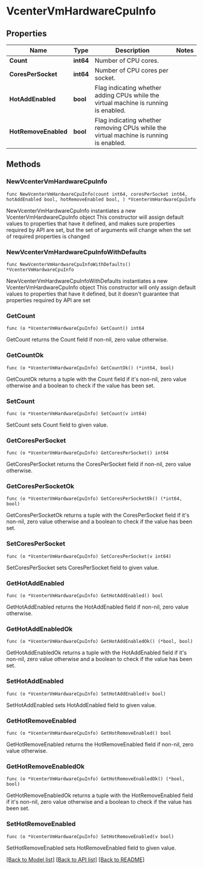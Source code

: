 # VcenterVmHardwareCpuInfo

## Properties

Name | Type | Description | Notes
------------ | ------------- | ------------- | -------------
**Count** | **int64** | Number of CPU cores. | 
**CoresPerSocket** | **int64** | Number of CPU cores per socket. | 
**HotAddEnabled** | **bool** | Flag indicating whether adding CPUs while the virtual machine is running is enabled. | 
**HotRemoveEnabled** | **bool** | Flag indicating whether removing CPUs while the virtual machine is running is enabled. | 

## Methods

### NewVcenterVmHardwareCpuInfo

`func NewVcenterVmHardwareCpuInfo(count int64, coresPerSocket int64, hotAddEnabled bool, hotRemoveEnabled bool, ) *VcenterVmHardwareCpuInfo`

NewVcenterVmHardwareCpuInfo instantiates a new VcenterVmHardwareCpuInfo object
This constructor will assign default values to properties that have it defined,
and makes sure properties required by API are set, but the set of arguments
will change when the set of required properties is changed

### NewVcenterVmHardwareCpuInfoWithDefaults

`func NewVcenterVmHardwareCpuInfoWithDefaults() *VcenterVmHardwareCpuInfo`

NewVcenterVmHardwareCpuInfoWithDefaults instantiates a new VcenterVmHardwareCpuInfo object
This constructor will only assign default values to properties that have it defined,
but it doesn't guarantee that properties required by API are set

### GetCount

`func (o *VcenterVmHardwareCpuInfo) GetCount() int64`

GetCount returns the Count field if non-nil, zero value otherwise.

### GetCountOk

`func (o *VcenterVmHardwareCpuInfo) GetCountOk() (*int64, bool)`

GetCountOk returns a tuple with the Count field if it's non-nil, zero value otherwise
and a boolean to check if the value has been set.

### SetCount

`func (o *VcenterVmHardwareCpuInfo) SetCount(v int64)`

SetCount sets Count field to given value.


### GetCoresPerSocket

`func (o *VcenterVmHardwareCpuInfo) GetCoresPerSocket() int64`

GetCoresPerSocket returns the CoresPerSocket field if non-nil, zero value otherwise.

### GetCoresPerSocketOk

`func (o *VcenterVmHardwareCpuInfo) GetCoresPerSocketOk() (*int64, bool)`

GetCoresPerSocketOk returns a tuple with the CoresPerSocket field if it's non-nil, zero value otherwise
and a boolean to check if the value has been set.

### SetCoresPerSocket

`func (o *VcenterVmHardwareCpuInfo) SetCoresPerSocket(v int64)`

SetCoresPerSocket sets CoresPerSocket field to given value.


### GetHotAddEnabled

`func (o *VcenterVmHardwareCpuInfo) GetHotAddEnabled() bool`

GetHotAddEnabled returns the HotAddEnabled field if non-nil, zero value otherwise.

### GetHotAddEnabledOk

`func (o *VcenterVmHardwareCpuInfo) GetHotAddEnabledOk() (*bool, bool)`

GetHotAddEnabledOk returns a tuple with the HotAddEnabled field if it's non-nil, zero value otherwise
and a boolean to check if the value has been set.

### SetHotAddEnabled

`func (o *VcenterVmHardwareCpuInfo) SetHotAddEnabled(v bool)`

SetHotAddEnabled sets HotAddEnabled field to given value.


### GetHotRemoveEnabled

`func (o *VcenterVmHardwareCpuInfo) GetHotRemoveEnabled() bool`

GetHotRemoveEnabled returns the HotRemoveEnabled field if non-nil, zero value otherwise.

### GetHotRemoveEnabledOk

`func (o *VcenterVmHardwareCpuInfo) GetHotRemoveEnabledOk() (*bool, bool)`

GetHotRemoveEnabledOk returns a tuple with the HotRemoveEnabled field if it's non-nil, zero value otherwise
and a boolean to check if the value has been set.

### SetHotRemoveEnabled

`func (o *VcenterVmHardwareCpuInfo) SetHotRemoveEnabled(v bool)`

SetHotRemoveEnabled sets HotRemoveEnabled field to given value.



[[Back to Model list]](../README.md#documentation-for-models) [[Back to API list]](../README.md#documentation-for-api-endpoints) [[Back to README]](../README.md)


